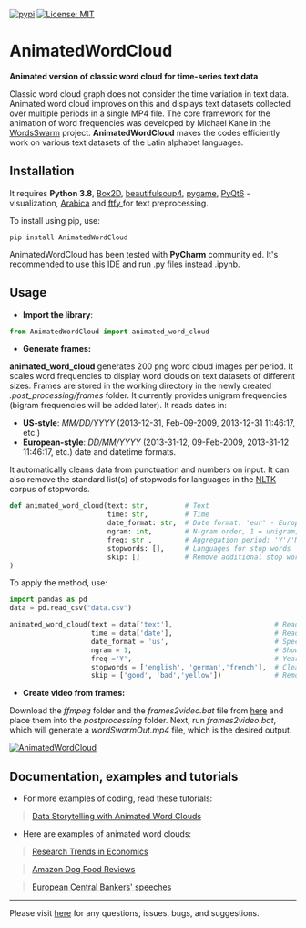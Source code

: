 [![pypi](https://img.shields.io/pypi/v/AnimatedWordCloud.svg)](https://pypi.python.org/pypi/AnimatedWordCloud)
[![License: MIT](https://badgen.net/badge/license/apache-2-0/blue)]([https://opensource.org/licenses/MIT](https://opensource.org/license/apache-2-0/))


# AnimatedWordCloud
**Animated version of classic word cloud for time-series text data**

Classic word cloud graph does not consider the time variation in text data. Animated word cloud improves on this and displays text datasets collected over multiple periods in a single MP4 file.
The core framework for the animation of word frequencies was developed by Michael Kane in the [WordsSwarm](https://github.com/thisIsMikeKane/WordSwarm) project. **AnimatedWordCloud** makes 
the codes efficiently work on various text datasets of the Latin alphabet languages.

## Installation

It requires **Python 3.8**, [Box2D](https://pypi.org/project/Box2D), [beautifulsoup4](https://pypi.org/project/beautifulsoup4),
[pygame](https://pypi.org/project/pygame), [PyQt6](https://pypi.org/project/PyQt6) - visualization,
[Arabica](https://pypi.org/project/Arabica/) and [ftfy ](https://pypi.org/project/ftfy) for text preprocessing. 

To install using pip, use:

`pip install AnimatedWordCloud`


AnimatedWordCloud has been tested with **PyCharm** community ed. It's recommended to use this IDE and run .py files instead .ipynb.

## Usage

* **Import the library**:

``` python
from AnimatedWordCloud import animated_word_cloud
```

* **Generate frames:**

**animated_word_cloud** generates 200 png word cloud images per period. It scales word frequencies to display word clouds on text datasets of different sizes. Frames are stored in the working directory in the newly created *.post_processing/frames*  folder. It currently provides unigram frequencies (bigram frequencies will be added later). It reads dates in:

* **US-style**: *MM/DD/YYYY* (2013-12-31, Feb-09-2009, 2013-12-31 11:46:17, etc.)
* **European-style**: *DD/MM/YYYY* (2013-31-12, 09-Feb-2009, 2013-31-12 11:46:17, etc.) date and datetime formats.


It automatically cleans data from punctuation and numbers on input. It can also remove the standard list(s) of stopwods for languages in the [NLTK](https://www.nltk.org) corpus of stopwords.


``` python
def animated_word_cloud(text: str,         # Text
                        time: str,         # Time
                        date_format: str,  # Date format: 'eur' - European, 'us' - American
                        ngram: int,        # N-gram order, 1 = unigram, 2 = bigram     
                        freq: str ,        # Aggregation period: 'Y'/'M'
                        stopwords: [],     # Languages for stop words
                        skip: []           # Remove additional stop words 
) 
```

To apply the method, use:

``` python
import pandas as pd
data = pd.read_csv("data.csv")
```


``` python
animated_word_cloud(text = data['text'],                         # Read text column
                    time = data['date'],                         # Read date column
                    date_format = 'us',                          # Specify date format
                    ngram = 1,                                   # Show individual word frequencies
                    freq ='Y',                                   # Yearly frequency
                    stopwords = ['english', 'german','french'],  # Clean from English, German and French stop words
                    skip = ['good', 'bad','yellow'])             # Remove 'good', 'bad', and 'yellow' as additional stop words                                                               

```


* **Create video from frames:**

Download the *ffmpeg* folder and the *frames2video.bat* file from [here](https://github.com/PetrKorab/Animated-Word-Cloud/blob/main/frames2video.bat) and place them into the *postprocessing* folder.  Next, run *frames2video.bat*, which will generate a *wordSwarmOut.mp4* file, which is the desired output.

[![AnimatedWordCloud](https://github.com/PetrKorab/AnimatedWordCloud/raw/main/screenshot.png)](https://github.com/PetrKorab/AnimatedWordCloud)


## Documentation, examples and tutorials

* For more examples of coding, read these  tutorials:

> [Data Storytelling with Animated Word Clouds](https://medium.com/towards-data-science/data-storytelling-with-animated-word-clouds-1889fdeb97b8?sk=fc0435e61392f6aad2ec32133600ecf1) 

* Here are examples of animated word clouds:

> [Research Trends in Economics](https://www.youtube.com/watch?v=-2gH7Xfn0AI&t=51s)

> [Amazon Dog Food Reviews](https://www.youtube.com/watch?v=gaqLaRwEAR8)

> [European Central Bankers' speeches](https://www.youtube.com/watch?v=oOgEpGtsJaI) 

---

Please visit [here](https://github.com/PetrKorab/AnimatedWordCloud/issues) for any questions, issues, bugs, and suggestions.
